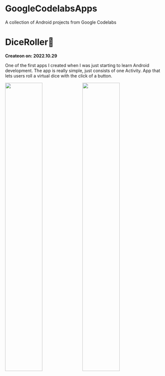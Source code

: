 # GoogleCodelabsApps
A collection of Android projects from Google Codelabs

# DiceRoller🎲
**Createon on: 2022.10.29**

One of the first apps I created when I was just starting to learn Android development. The app is really simple, just consists of one Activity.
App that lets users roll a virtual dice with the click of a button.
<p float="left">
  <img src="https://github.com/pherasymchuk/GoogleCodelabsApps/assets/74320524/292c9327-57fd-4396-a668-054c228bfea8" width="49%" />
  <img src="https://github.com/pherasymchuk/GoogleCodelabsApps/assets/74320524/021673c0-8f8a-489c-9eb0-4ead3d55b9eb" width="49%" />
</p>


